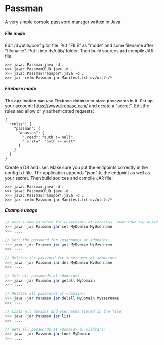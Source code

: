 # Passman
A very simple console password manager written in Java.



##### File mode
Edit /dv/utils/config.txt file. Put "FILE" as "mode" and some filename after "filename". Put it into dv/utils/ folder.
Then build sources and compile JAR file:
```
>>> javac Passman.java -d .
>>> javac PassmanCRUD.java -d .
>>> javac PassmanTransport.java -d .
>>> jar -cvfm Passman.jar Manifest.txt dv/utils/*
```



##### Firebase mode
The application can use Firebase databse to store passwords in it.
Set up your account: https://www.firebase.com/ and create a "secret". Edit the rules and allow only authenticated requests:
```
{
  "rules": {
    "passman": {
      "anastas": {
        ".read": "auth != null",
        ".write": "auth != null"
      }
    }
  }
}
```
Create a DB and user. Make sure you put the endpoints correctly in the config.txt file. The application appends "json" to the endpoint as well as your secret.
Then build sources and compile JAR file:
```
>>> javac Passman.java -d .
>>> javac PassmanCRUD.java -d .
>>> javac PassmanTransport.java -d .
>>> jar -cvfm Passman.jar Manifest.txt dv/utils/*
```



##### Example usage
```Java
// Adds a new password for <username> at <domain>. Overrides any existing:
>>> java -jar Passman.jar set MyDomain MyUsername
>>> ....

// Gets the password for <username> at <domain>:
>>> java -jar Passman.jar get MyDomain MyUsername
>>> ....

// Deletes the password for <username> at <domain>:
>>> java -jar Passman.jar del MyDomain MyUsername
>>> ....

// Gets all passwords at <domain>:
>>> java -jar Passman.jar getall MyDomain
>>> ....

// Deletes all passwords at <domain>:
>>> java -jar Passman.jar delall MyDomain MyUsername
>>> ....

// Lists all domains and usernames stored in the file:
>>> java -jar Passman.jar list
>>> ....

// Gets all passwords at <domain> by wildcard:
>>> java -jar Passman.jar look MyDomain
>>> ....
```
